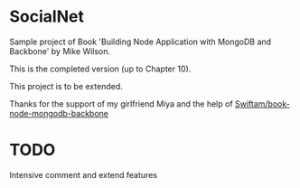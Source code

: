 SocialNet
=========

Sample project of Book 'Building Node Application with MongoDB and Backbone' by Mike Wilson.

This is the completed version (up to Chapter 10).

This project is to be extended.

Thanks for the support of my girlfriend Miya and the help of [Swiftam/book-node-mongodb-backbone](https://github.com/Swiftam/book-node-mongodb-backbone)

TODO
====

Intensive comment and extend features
